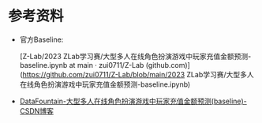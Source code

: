 # 参考资料
* 官方Baseline:

  [Z-Lab/2023 ZLab学习赛/大型多人在线角色扮演游戏中玩家充值金额预测-baseline.ipynb at main · zui0711/Z-Lab (github.com)](https://github.com/zui0711/Z-Lab/blob/main/2023 ZLab学习赛/大型多人在线角色扮演游戏中玩家充值金额预测-baseline.ipynb)

* [DataFountain-大型多人在线角色扮演游戏中玩家充值金额预测(baseline)-CSDN博客](https://blog.csdn.net/yin2567588841/article/details/134000784)

